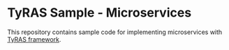 # TyRAS Sample - Microservices
This repository contains sample code for implementing microservices with [TyRAS framework](https://github.com/ty-ras).
